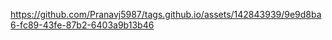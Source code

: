 



https://github.com/Pranavj5987/tags.github.io/assets/142843939/9e9d8ba6-fc89-43fe-87b2-6403a9b13b46

